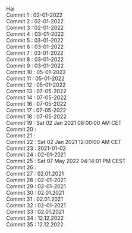 Hai
<br /> Commit 1 : 02-01-2022
<br /> Commit 2 : 02-01-2022
<br /> Commit 3 : 02-01-2022
<br /> Commit 4 : 03-01-2022
<br /> Commit 5 : 03-01-2022
<br /> Commit 6 : 03-01-2022
<br /> Commit 7 : 03-01-2022
<br /> Commit 8 : 03-01-2022
<br /> Commit 9 : 03-01-2022
<br /> Commit 10 : 05-01-2022
<br /> Commit 11 : 05-01-2022
<br /> Commit 12 : 05-01-2022
<br /> Commit 13 : 07-05-2022
<br /> Commit 14 : 07-05-2022
<br /> Commit 16 : 07-05-2022
<br /> Commit 17 : 07-05-2022
<br /> Commit 18 : 07-05-2022
<br /> Commit 19 : Sat 02 Jan 2021 08:00:00 AM CET
<br /> Commit 20 :
<br /> Commit 21 :
<br /> Commit 22 : Sat 02 Jan 2021 12:00:00 AM CET
<br /> Commit 23 : 2021-01-02
<br /> Commit 24 : 02-01-2021
<br /> Commit 25 : Sat 07 May 2022 04:14:01 PM CEST
<br /> Commit 26 :
<br /> Commit 27 : 02.01.2021
<br /> Commit 28 : 02-01-2021
<br /> Commit 29 : 02-01-2021
<br /> Commit 30 : 02.01.2021
<br /> Commit 31 : 02.01.2021
<br /> Commit 32 : 02-01-2021
<br /> Commit 33 : 02.01.2021
<br /> Commit 34 : 12.12.2022
<br /> Commit 35 : 12.12.2022
